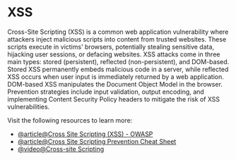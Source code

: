# XSS

Cross-Site Scripting (XSS) is a common web application vulnerability where attackers inject malicious scripts into content from trusted websites. These scripts execute in victims' browsers, potentially stealing sensitive data, hijacking user sessions, or defacing websites. XSS attacks come in three main types: stored (persistent), reflected (non-persistent), and DOM-based. Stored XSS permanently embeds malicious code in a server, while reflected XSS occurs when user input is immediately returned by a web application. DOM-based XSS manipulates the Document Object Model in the browser. Prevention strategies include input validation, output encoding, and implementing Content Security Policy headers to mitigate the risk of XSS vulnerabilities.

Visit the following resources to learn more:

- [@article@Cross Site Scripting (XSS) - OWASP](https://owasp.org/www-community/attacks/xss/)
- [@article@Cross Site Scripting Prevention Cheat Sheet](https://cheatsheetseries.owasp.org/cheatsheets/Cross_Site_Scripting_Prevention_Cheat_Sheet.html)
- [@video@Cross-site Scripting](https://www.youtube.com/watch?v=PKgw0CLZIhE)